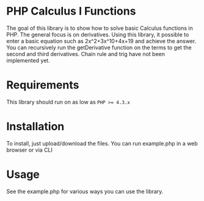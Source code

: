 PHP Calculus I Functions
============

The goal of this library is to show how to solve basic Calculus functions in PHP. The general focus is on derivatives. Using this library, it possible to enter a basic equation such as 2x^2+3x^10+4x+19 and achieve the answer. 
You can recursively run the getDerivative function on the terms to get the second and third derivatives. Chain rule and trig have not been implemented yet.

Requirements
============

This library should run on as low as `PHP >= 4.3.x` 

Installation
============

To install, just upload/download the files. You can run example.php in a web browser or via CLI

Usage
=====

See the example.php for various ways you can use the library.
